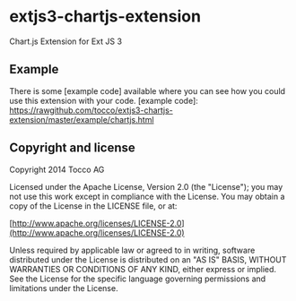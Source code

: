 extjs3-chartjs-extension
=========================

Chart.js Extension for Ext JS 3

Example
------
There is some [example code] available where you can see how you could use this extension with your code.
[example code]: https://rawgithub.com/tocco/extjs3-chartjs-extension/master/example/chartjs.html


Copyright and license
--------------------

Copyright 2014 Tocco AG

Licensed under the Apache License, Version 2.0 (the "License");
you may not use this work except in compliance with the License.
You may obtain a copy of the License in the LICENSE file, or at:

  [http://www.apache.org/licenses/LICENSE-2.0](http://www.apache.org/licenses/LICENSE-2.0)

Unless required by applicable law or agreed to in writing, software
distributed under the License is distributed on an "AS IS" BASIS,
WITHOUT WARRANTIES OR CONDITIONS OF ANY KIND, either express or implied.
See the License for the specific language governing permissions and
limitations under the License.
